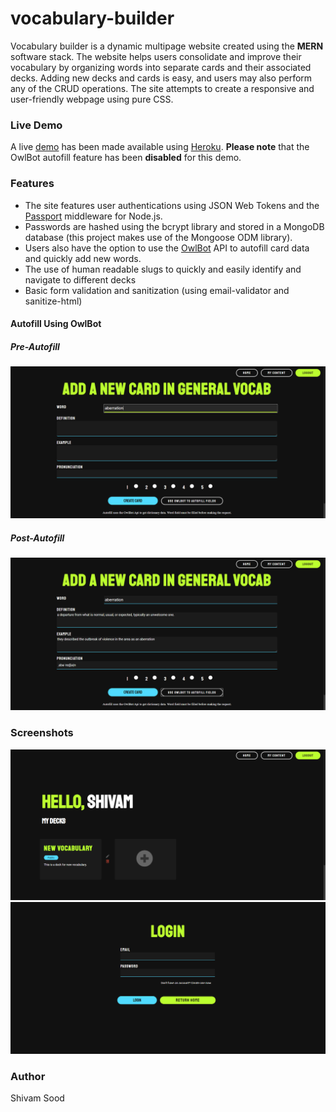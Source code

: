 # vocabulary-builder
Vocabulary builder is a dynamic multipage website created using the **MERN** software stack. The website helps users 
consolidate and improve their vocabulary by organizing words into separate cards and their associated 
decks. Adding new decks and cards is easy, and users may also perform any of the CRUD operations. The site attempts to 
create a responsive and user-friendly webpage using pure CSS.

### Live Demo 
A live [demo](https://vocabbuilder.herokuapp.com/) has been made available using [Heroku](https://www.heroku.com/). 
**Please note** that the OwlBot autofill feature has been **disabled** for this demo. 

### Features 
- The site features user authentications using JSON Web Tokens and the [Passport](http://www.passportjs.org/) middleware for Node.js.
- Passwords are hashed using the bcrypt library and stored in a MongoDB database (this project makes use of the Mongoose ODM library).
- Users also have the option to use the [OwlBot](https://owlbot.info/) API to autofill card data and quickly add new words.
- The use of human readable slugs to quickly and easily identify and navigate to different decks
- Basic form validation and sanitization (using email-validator and sanitize-html)

#### Autofill Using OwlBot
##### Pre-Autofill
![pre-autofill img](screenshots/pre-autofill.png)
##### Post-Autofill
![post-autofill img](screenshots/post-autofill.png)

### Screenshots
![my-content page](screenshots/my-content.png)
![login page](screenshots/login.png)


### Author
Shivam Sood
